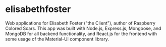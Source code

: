 # elisabethfoster
Web applications for Elisabeth Foster ("the Client"), author of Raspberry Colored Scars. This app was built with Node.js, Express.js, Mongoose, and MongoDB for all backend functionality, and React.js for the frontend with some usage of the Material-UI component library.
